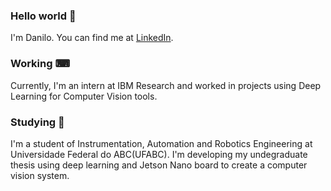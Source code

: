 ### Hello world 👋
I'm Danilo. You can find me at [LinkedIn](https://www.linkedin.com/in/dancps/).

### Working ⌨
Currently, I'm an intern at IBM Research and worked in projects using Deep Learning for Computer Vision tools.

### Studying 📖
I'm a student of Instrumentation, Automation and Robotics Engineering at Universidade Federal do ABC(UFABC). I'm developing my undegraduate thesis using deep learning and Jetson Nano board to create a computer vision system.



<!--
**dancps/dancps** is a ✨ _special_ ✨ repository because its `README.md` (this file) appears on your GitHub profile.

Here are some ideas to get you started:

- 🔭 I’m currently working on ...
- 🌱 I’m currently learning ...
- 👯 I’m looking to collaborate on ...
- 🤔 I’m looking for help with ...
- 💬 Ask me about ...
- 📫 How to reach me: ...
- 😄 Pronouns: ...
- ⚡ Fun fact: ...
📖📚
-->
